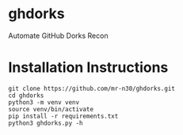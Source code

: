 # ghdorks
Automate GitHub Dorks Recon

# Installation Instructions
```
git clone https://github.com/mr-n30/ghdorks.git
cd ghdorks
python3 -m venv venv
source venv/bin/activate
pip install -r requirements.txt
python3 ghdorks.py -h
```
